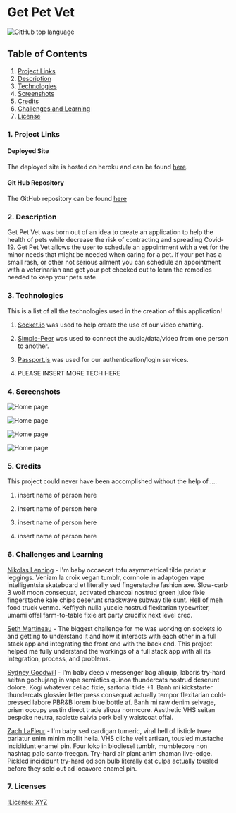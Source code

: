 # Get Pet Vet 
![GitHub top language](https://img.shields.io/github/languages/top/nikolaslenning/GetPetVet)

## Table of Contents

1. [ Project Links ](#links)
2. [ Description ](#description)
3. [ Technologies ](#technologies)
4. [ Screenshots ](#screenshots)
5. [ Credits ](#credits)
6. [ Challenges and Learning ](#challenges/learning)
7. [ License ](#license)

<a name = "links"></a>

### 1. Project Links

#### Deployed Site

The deployed site is hosted on heroku and can be found [here](https://evening-stream-63366.herokuapp.com/login).

#### Git Hub Repository

The GitHub repository can be found [here](https://github.com/nikolaslenning/GetPetVet)

<a name = "description"></a>

### 2. Description

Get Pet Vet was born out of an idea to create an application to help the health of pets while decrease the risk of contracting and spreading Covid-19. Get Pet Vet allows the user to schedule an appointment with a vet for the minor needs that might be needed when caring for a pet. If your pet has a small rash, or other not serious ailment you can schedule an appointment with a veterinarian and get your pet checked out to learn the remedies needed to keep your pets safe.

<a name = "technologies" ></a>

### 3. Technologies

This is a list of all the technologies used in the creation of this application!

1. [Socket.io](https://socket.io/) was used to help create the use of our video chatting.

2. [Simple-Peer](https://www.npmjs.com/package/simple-peer) was used to connect the audio/data/video from one person to another.

3. [Passport.js](http://www.passportjs.org/) was used for our authentication/login services.

4. PLEASE INSERT MORE TECH HERE

<a name = "screenshots"></a>

### 4. Screenshots

![Home page]()

![Home page]()

![Home page]()

![Home page]()

<a name = "credits"></a>

### 5. Credits

This project could never have been accomplished without the help of.....

1. insert name of person here

2. insert name of person here

3. insert name of person here

4. insert name of person here

<a name = "challenges/learning" >

### 6. Challenges and Learning

[Nikolas Lenning](https://github.com/nikolaslenning) - I'm baby occaecat tofu asymmetrical tilde pariatur leggings. Veniam la croix vegan tumblr, cornhole in adaptogen vape intelligentsia skateboard et literally sed fingerstache fashion axe. Slow-carb 3 wolf moon consequat, activated charcoal nostrud green juice fixie fingerstache kale chips deserunt snackwave subway tile sunt. Hell of meh food truck venmo. Keffiyeh nulla yuccie nostrud flexitarian typewriter, umami offal farm-to-table fixie art party crucifix next level cred.

[Seth Martineau](https://github.com/slothings) - The biggest challenge for me was working on sockets.io and getting to understand it and how it interacts with each other in a full stack app and integrating the front end with the back end. This project helped me fully understand the workings of a full stack app with all its integration, process, and problems.

[Sydney Goodwill](https://github.com/SydneyGoodwill) - I'm baby deep v messenger bag aliquip, laboris try-hard seitan gochujang in vape semiotics quinoa thundercats nostrud deserunt dolore. Kogi whatever celiac fixie, sartorial tilde +1. Banh mi kickstarter thundercats glossier letterpress consequat actually tempor flexitarian cold-pressed labore PBR&B lorem blue bottle af. Banh mi raw denim selvage, prism occupy austin direct trade aliqua normcore. Aesthetic VHS seitan bespoke neutra, raclette salvia pork belly waistcoat offal.

[Zach LaFleur](https://github.com/MrCartree) - I'm baby sed cardigan tumeric, viral hell of listicle twee pariatur enim minim mollit hella. VHS cliche velit artisan, tousled mustache incididunt enamel pin. Four loko in biodiesel tumblr, mumblecore non hashtag palo santo freegan. Try-hard air plant anim shaman live-edge. Pickled incididunt try-hard edison bulb literally est culpa actually tousled before they sold out ad locavore enamel pin.

<a name = "license" ></a>

### 7. Licenses

[!License: XYZ]()